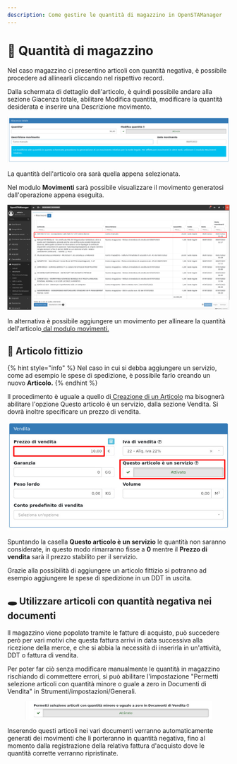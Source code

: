 ```yaml
---
description: Come gestire le quantità di magazzino in OpenSTAManager
---
```


# 🏢 Quantità di magazzino

Nel caso magazzino ci presentino articoli con quantità negativa, è possibile procedere ad allinearli cliccando nel rispettivo record.

Dalla schermata di dettaglio dell'articolo, è quindi possibile andare alla sezione Giacenza totale, abilitare Modifica quantità, modificare la quantità desiderata e inserire una Descrizione movimento.

![](<../../.gitbook/assets/image (435).png>)

La quantità dell'articolo ora sarà quella appena selezionata.

Nel modulo **Movimenti** sarà possibile visualizzare il movimento generatosi dall'operazione appena eseguita.

![](<../../.gitbook/assets/image (96).png>)

In alternativa è possibile aggiungere un movimento per allineare la quantità dell'articolo[ dal modulo movimenti.](https://docs.openstamanager.com/modules/magazzino/movimenti#creazione)

## 🤿 Articolo fittizio

{% hint style="info" %}
Nel caso in cui si debba aggiungere un servizio, come ad esempio le spese di spedizione, è possibile farlo creando un nuovo **Articolo.**
{% endhint %}

Il procedimento è uguale a quello di[ Creazione di un Articolo](https://docs.openstamanager.com/modules/magazzino/articoli-1#creazione) ma bisognerà abilitare l'opzione Questo articolo è un servizio, dalla sezione Vendita. Si dovrà inoltre specificare un prezzo di vendita.

![](<../../.gitbook/assets/image (90).png>)

Spuntando la casella **Questo articolo è un servizio** le quantità non saranno considerate, in questo modo rimarranno fisse a **0** mentre il **Prezzo di vendita** sarà il prezzo stabilito per il servizio.

Grazie alla possibilità di aggiungere un articolo fittizio si potranno ad esempio aggiungere le spese di spedizione in un DDT in uscita.

## 🕳️ Utilizzare articoli con quantità negativa nei documenti

Il magazzino viene popolato tramite le fatture di acquisto, può succedere però per vari motivi che questa fattura arrivi in data successiva alla ricezione della merce, e che si abbia la necessità di inserirla in un'attività, DDT o fattura di vendita.

Per poter far ciò senza modificare manualmente le quantità in magazzino rischiando di commettere errori, si può abilitare l'impostazione "Permetti selezione articoli con quantità minore o guale a zero in Documenti di Vendita" in Strumenti/impostazioni/Generali.

<figure><img src="../../.gitbook/assets/immagine (181).png" alt=""><figcaption></figcaption></figure>

Inserendo questi articoli nei vari documenti verranno automaticamente generati dei movimenti che li porteranno in quantità negativa, fino al momento dalla registrazione della relativa fattura d'acquisto dove le quantità corrette verranno ripristinate.&#x20;

